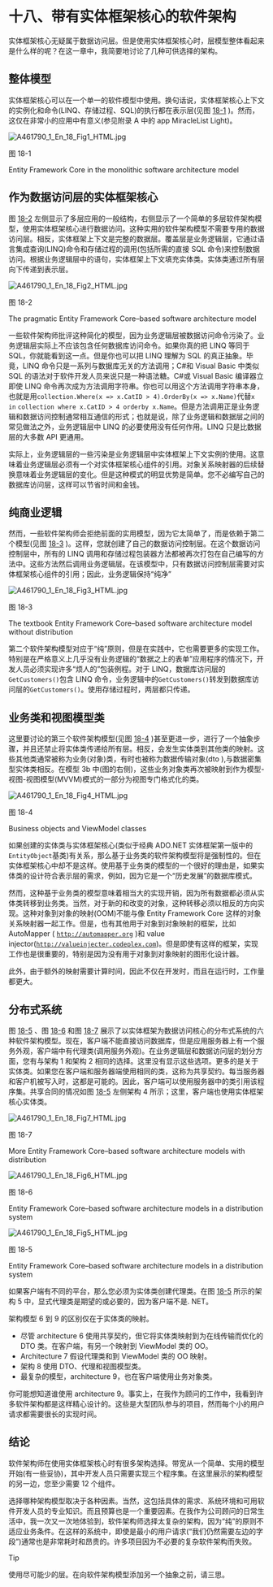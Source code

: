 # 十八、带有实体框架核心的软件架构

实体框架核心无疑属于数据访问层。但是使用实体框架核心时，层模型整体看起来是什么样的呢？在这一章中，我简要地讨论了几种可供选择的架构。

## 整体模型

实体框架核心可以在一个单一的软件模型中使用。换句话说，实体框架核心上下文的实例化和命令(LINQ、存储过程、SQL)的执行都在表示层(见图 [18-1](#Fig1) )。然而，这仅在非常小的应用中有意义(参见附录 A 中的 app MiracleList Light)。

![A461790_1_En_18_Fig1_HTML.jpg](img/A461790_1_En_18_Fig1_HTML.jpg)

图 18-1

Entity Framework Core in the monolithic software architecture model

## 作为数据访问层的实体框架核心

图 [18-2](#Fig2) 左侧显示了多层应用的一般结构，右侧显示了一个简单的多层软件架构模型，使用实体框架核心进行数据访问。这种实用的软件架构模型不需要专用的数据访问层。相反，实体框架上下文是完整的数据层。覆盖层是业务逻辑层，它通过语言集成查询(LINQ)命令和存储过程的调用(包括所需的直接 SQL 命令)来控制数据访问。根据业务逻辑层中的语句，实体框架上下文填充实体类。实体类通过所有层向下传递到表示层。

![A461790_1_En_18_Fig2_HTML.jpg](img/A461790_1_En_18_Fig2_HTML.jpg)

图 18-2

The pragmatic Entity Framework Core–based software architecture model

一些软件架构师批评这种简化的模型，因为业务逻辑层被数据访问命令污染了。业务逻辑层实际上不应该包含任何数据库访问命令。如果你真的把 LINQ 等同于 SQL，你就能看到这一点。但是你也可以把 LINQ 理解为 SQL 的真正抽象。毕竟，LINQ 命令只是一系列与数据库无关的方法调用；C#和 Visual Basic 中类似 SQL 的语法对于软件开发人员来说只是一种语法糖。C#或 Visual Basic 编译器立即使 LINQ 命令再次成为方法调用字符串。你也可以用这个方法调用字符串本身，也就是用`collection.Where(x => x.CatID > 4).OrderBy(x => x.Name)`代替`x in` `collection where x.CatID > 4 orderby x.Name`。但是方法调用正是业务逻辑和数据访问控制通常相互通信的形式；也就是说，除了业务逻辑和数据层之间的常见做法之外，业务逻辑层中 LINQ 的必要使用没有任何作用。LINQ 只是比数据层的大多数 API 更通用。

实际上，业务逻辑层的一些污染是业务逻辑层中实体框架上下文实例的使用。这意味着业务逻辑层必须有一个对实体框架核心组件的引用。对象关系映射器的后续替换意味着业务逻辑层的变化。但是这种模式的明显优势是简单。您不必编写自己的数据库访问层，这样可以节省时间和金钱。

## 纯商业逻辑

然而，一些软件架构师会拒绝前面的实用模型，因为它太简单了，而是依赖于第二个模型(见图 [18-3](#Fig3) )。这样，您就创建了自己的数据访问控制层。在这个数据访问控制层中，所有的 LINQ 调用和存储过程包装器方法都被再次打包在自己编写的方法中。这些方法然后调用业务逻辑层。在该模型中，只有数据访问控制层需要对实体框架核心组件的引用；因此，业务逻辑保持“纯净”

![A461790_1_En_18_Fig3_HTML.jpg](img/A461790_1_En_18_Fig3_HTML.jpg)

图 18-3

The textbook Entity Framework Core–based software architecture model without distribution

第二个软件架构模型对应于“纯”原则，但是在实践中，它也需要更多的实现工作。特别是在严格意义上几乎没有业务逻辑的“数据之上的表单”应用程序的情况下，开发人员必须实现许多“烦人的”包装例程。对于 LINQ，数据库访问层的`GetCustomers()`包含 LINQ 命令，业务逻辑中的`GetCustomers()`转发到数据库访问层的`GetCustomers()`。使用存储过程时，两层都只传递。

## 业务类和视图模型类

这里要讨论的第三个软件架构模型(见图 [18-4](#Fig4) )甚至更进一步，进行了一个抽象步骤，并且还禁止将实体类传递给所有层。相反，会发生实体类到其他类的映射。这些其他类通常被称为业务(对象)类，有时也被称为数据传输对象(dto ),与数据密集型实体类相反。在模型 3b 中(图的右侧)，这些业务对象类再次被映射到作为模型-视图-视图模型(MVVM)模式的一部分为视图专门格式化的类。

![A461790_1_En_18_Fig4_HTML.jpg](img/A461790_1_En_18_Fig4_HTML.jpg)

图 18-4

Business objects and ViewModel classes

如果创建的实体类与实体框架核心(类似于经典 ADO.NET 实体框架第一版中的`EntityObject`基类)有关系，那么基于业务类的软件架构模型将是强制性的。但在实体框架核心中却不是这样。使用基于业务类的模型的一个很好的理由是，如果实体类的设计符合表示层的需求，例如，因为它是一个“历史发展”的数据库模式。

然而，这种基于业务类的模型意味着相当大的实现开销，因为所有数据都必须从实体类转移到业务类。当然，对于新的和改变的对象，这种转移必须以相反的方向实现。这种对象到对象的映射(OOM)不能与像 Entity Framework Core 这样的对象关系映射器一起工作。但是，也有其他用于对象到对象映射的框架，比如 AutoMapper ( [`http://automapper.org`](http://automapper.org) )和 value injector([`http://valueinjecter.codeplex.com`](http://valueinjecter.codeplex.com))。但是即使有这样的框架，实现工作也是很重要的，特别是因为没有用于对象到对象映射的图形化设计器。

此外，由于额外的映射需要计算时间，因此不仅在开发时，而且在运行时，工作量都更大。

## 分布式系统

图 [18-5](#Fig5) 、图 [18-6](#Fig6) 和图 [18-7](#Fig7) 展示了以实体框架为数据访问核心的分布式系统的六种软件架构模型。现在，客户端不能直接访问数据库，但是应用服务器上有一个服务外观，客户端中有代理类(调用服务外观)。在业务逻辑层和数据访问层的划分方面，您有与架构 1 和架构 2 相同的选择。这里没有显示这些选项。更多的是关于实体类。如果您在客户端和服务器端使用相同的类，这称为共享契约。每当服务器和客户机被写入时，这都是可能的。因此，客户端可以使用服务器中的类引用该程序集。共享合同的情况如图 [18-5](#Fig5) 左侧架构 4 所示；这里，客户端也使用实体框架核心实体类。

![A461790_1_En_18_Fig7_HTML.jpg](img/A461790_1_En_18_Fig7_HTML.jpg)

图 18-7

More Entity Framework Core–based software architecture models with distribution

![A461790_1_En_18_Fig6_HTML.jpg](img/A461790_1_En_18_Fig6_HTML.jpg)

图 18-6

Entity Framework Core–based software architecture models in a distribution system

![A461790_1_En_18_Fig5_HTML.jpg](img/A461790_1_En_18_Fig5_HTML.jpg)

图 18-5

Entity Framework Core–based software architecture models in a distribution system

如果客户端有不同的平台，那么您必须为实体类创建代理类。在图 [18-5](#Fig5) 所示的架构 5 中，显式代理类是期望的或必要的，因为客户端不是. NET。

架构模型 6 到 9 的区别仅在于实体类的映射。

*   尽管 architecture 6 使用共享契约，但它将实体类映射到为在线传输而优化的 DTO 类。在客户端，有另一个映射到 ViewModel 类的 OO。
*   Architecture 7 假设代理类和到 ViewModel 类的 OO 映射。
*   架构 8 使用 DTO、代理和视图模型类。
*   最复杂的模型，architecture 9，也在客户端使用业务对象类。

你可能想知道谁使用 architecture 9。事实上，在我作为顾问的工作中，我看到许多软件架构都是这样精心设计的。这些是大型团队参与的项目，然而每个小的用户请求都需要很长的实现时间。

## 结论

软件架构师在使用实体框架核心时有很多架构选择。带宽从一个简单、实用的模型开始(有一些妥协)，其中开发人员只需要实现三个程序集。在这里展示的架构模型的另一边，您至少需要 12 个组件。

选择哪种架构模型取决于各种因素。当然，这包括具体的需求、系统环境和可用软件开发人员的专业知识。而且预算也是一个重要因素。在我作为公司顾问的日常生活中，我一次又一次地体验到，软件架构师选择太复杂的架构，因为“纯”的原则不适应业务条件。在这样的系统中，即使是最小的用户请求(“我们仍然需要左边的字段”)通常也是非常耗时和昂贵的。许多项目因为不必要的复杂软件架构而失败。

Tip

使用尽可能少的层。在向软件架构模型添加另一个抽象之前，请三思。